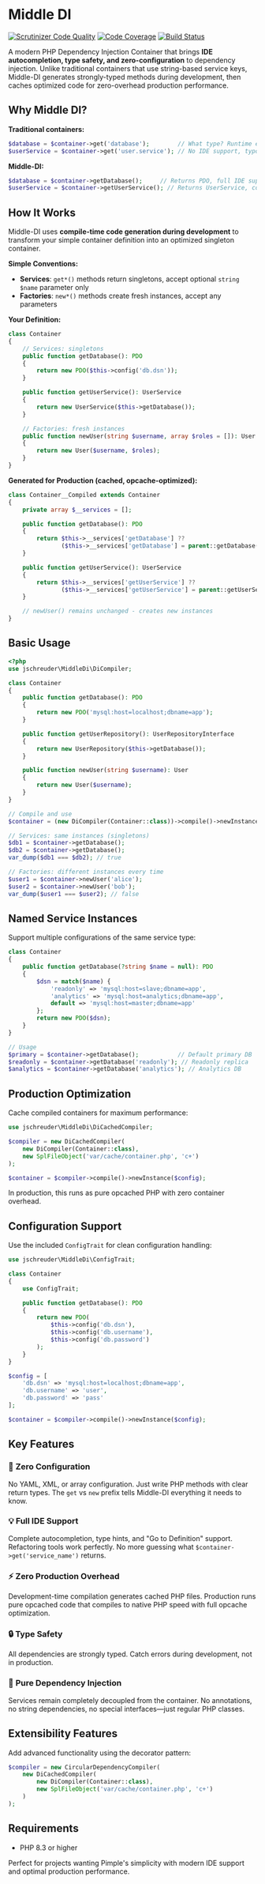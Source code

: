 # Middle DI

[![Scrutinizer Code Quality](https://scrutinizer-ci.com/g/jschreuder/Middle-DI/badges/quality-score.png?b=master)](https://scrutinizer-ci.com/g/jschreuder/Middle-DI/?branch=master)
[![Code Coverage](https://scrutinizer-ci.com/g/jschreuder/Middle-DI/badges/coverage.png?b=master)](https://scrutinizer-ci.com/g/jschreuder/Middle-DI/?branch=master)
[![Build Status](https://scrutinizer-ci.com/g/jschreuder/Middle-DI/badges/build.png?b=master)](https://scrutinizer-ci.com/g/jschreuder/Middle-DI/?branch=master)

A modern PHP Dependency Injection Container that brings **IDE autocompletion, type safety, and zero-configuration** to dependency injection. Unlike traditional containers that use string-based service keys, Middle-DI generates strongly-typed methods during development, then caches optimized code for zero-overhead production performance.

## Why Middle DI?

**Traditional containers:**
```php
$database = $container->get('database');        // What type? Runtime errors possible
$userService = $container->get('user.service'); // No IDE support, typos discovered late
```

**Middle-DI:**
```php
$database = $container->getDatabase();     // Returns PDO, full IDE support
$userService = $container->getUserService(); // Returns UserService, compile-time safe
```

## How It Works

Middle-DI uses **compile-time code generation during development** to transform your simple container definition into an optimized singleton container. 

**Simple Conventions:**
- **Services**: `get*()` methods return singletons, accept optional `string $name` parameter only
- **Factories**: `new*()` methods create fresh instances, accept any parameters

**Your Definition:**
```php
class Container
{
    // Services: singletons
    public function getDatabase(): PDO
    {
        return new PDO($this->config('db.dsn'));
    }

    public function getUserService(): UserService  
    {
        return new UserService($this->getDatabase());
    }

    // Factories: fresh instances
    public function newUser(string $username, array $roles = []): User
    {
        return new User($username, $roles);
    }
}
```

**Generated for Production (cached, opcache-optimized):**
```php
class Container__Compiled extends Container
{
    private array $__services = [];

    public function getDatabase(): PDO
    {
        return $this->__services['getDatabase'] ?? 
               ($this->__services['getDatabase'] = parent::getDatabase());
    }

    public function getUserService(): UserService
    {
        return $this->__services['getUserService'] ?? 
               ($this->__services['getUserService'] = parent::getUserService());
    }

    // newUser() remains unchanged - creates new instances
}
```

## Basic Usage

```php
<?php
use jschreuder\MiddleDi\DiCompiler;

class Container
{
    public function getDatabase(): PDO
    {
        return new PDO('mysql:host=localhost;dbname=app');
    }

    public function getUserRepository(): UserRepositoryInterface
    {
        return new UserRepository($this->getDatabase());
    }

    public function newUser(string $username): User
    {
        return new User($username);
    }
}

// Compile and use
$container = (new DiCompiler(Container::class))->compile()->newInstance();

// Services: same instances (singletons)
$db1 = $container->getDatabase();
$db2 = $container->getDatabase();
var_dump($db1 === $db2); // true

// Factories: different instances every time
$user1 = $container->newUser('alice');
$user2 = $container->newUser('bob');
var_dump($user1 === $user2); // false
```

## Named Service Instances

Support multiple configurations of the same service type:

```php
class Container
{
    public function getDatabase(?string $name = null): PDO
    {
        $dsn = match($name) {
            'readonly' => 'mysql:host=slave;dbname=app',
            'analytics' => 'mysql:host=analytics;dbname=app',  
            default => 'mysql:host=master;dbname=app'
        };
        return new PDO($dsn);
    }
}

// Usage
$primary = $container->getDatabase();           // Default primary DB
$readonly = $container->getDatabase('readonly'); // Readonly replica
$analytics = $container->getDatabase('analytics'); // Analytics DB
```

## Production Optimization

Cache compiled containers for maximum performance:

```php
use jschreuder\MiddleDi\DiCachedCompiler;

$compiler = new DiCachedCompiler(
    new DiCompiler(Container::class),
    new SplFileObject('var/cache/container.php', 'c+')
);

$container = $compiler->compile()->newInstance($config);
```

In production, this runs as pure opcached PHP with zero container overhead.

## Configuration Support

Use the included `ConfigTrait` for clean configuration handling:

```php
use jschreuder\MiddleDi\ConfigTrait;

class Container
{
    use ConfigTrait;

    public function getDatabase(): PDO
    {
        return new PDO(
            $this->config('db.dsn'),
            $this->config('db.username'),
            $this->config('db.password')
        );
    }
}

$config = [
    'db.dsn' => 'mysql:host=localhost;dbname=app',
    'db.username' => 'user',
    'db.password' => 'pass'
];

$container = $compiler->compile()->newInstance($config);
```

## Key Features

### 🚀 **Zero Configuration**
No YAML, XML, or array configuration. Just write PHP methods with clear return types. The `get` vs `new` prefix tells Middle-DI everything it needs to know.

### 💡 **Full IDE Support**
Complete autocompletion, type hints, and "Go to Definition" support. Refactoring tools work perfectly. No more guessing what `$container->get('service_name')` returns.

### ⚡ **Zero Production Overhead**  
Development-time compilation generates cached PHP files. Production runs pure opcached code that compiles to native PHP speed with full opcache optimization.

### 🔒 **Type Safety**
All dependencies are strongly typed. Catch errors during development, not in production.

### 🎯 **Pure Dependency Injection**
Services remain completely decoupled from the container. No annotations, no string dependencies, no special interfaces—just regular PHP classes.

## Extensibility Features

Add advanced functionality using the decorator pattern:

```php
$compiler = new CircularDependencyCompiler(
    new DiCachedCompiler(
        new DiCompiler(Container::class),
        new SplFileObject('var/cache/container.php', 'c+')
    )
);
```

## Requirements

- PHP 8.3 or higher

Perfect for projects wanting Pimple's simplicity with modern IDE support and optimal production performance.
